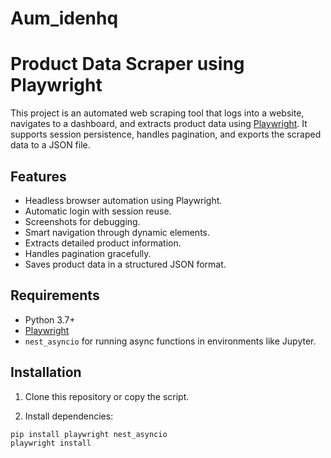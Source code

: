# Aum_idenhq
# Product Data Scraper using Playwright

This project is an automated web scraping tool that logs into a website, navigates to a dashboard, and extracts product data using [Playwright](https://playwright.dev/python/). It supports session persistence, handles pagination, and exports the scraped data to a JSON file.

## Features

- Headless browser automation using Playwright.
- Automatic login with session reuse.
- Screenshots for debugging.
- Smart navigation through dynamic elements.
- Extracts detailed product information.
- Handles pagination gracefully.
- Saves product data in a structured JSON format.

## Requirements

- Python 3.7+
- [Playwright](https://playwright.dev/python/)
- `nest_asyncio` for running async functions in environments like Jupyter.

## Installation

1. Clone this repository or copy the script.

2. Install dependencies:
```bash
pip install playwright nest_asyncio
playwright install
